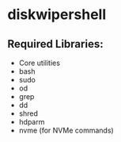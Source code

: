 # diskwipershell

## Required Libraries:
- Core utilities
- bash
- sudo
- od
- grep
- dd
- shred
- hdparm
- nvme (for NVMe commands)
